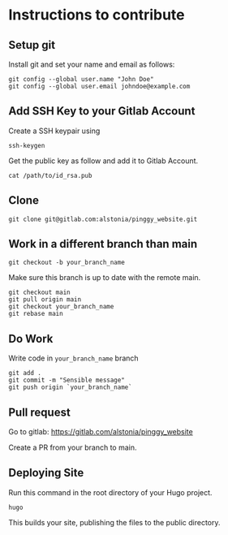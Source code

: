 # Instructions to contribute

## Setup git

Install git and set your name and email  as follows:

```
git config --global user.name "John Doe"
git config --global user.email johndoe@example.com
```

## Add SSH Key to your Gitlab Account 

Create a SSH keypair using

```
ssh-keygen
```

Get the public key as follow and add it to Gitlab Account.

```
cat /path/to/id_rsa.pub
```

## Clone


```
git clone git@gitlab.com:alstonia/pinggy_website.git
```

## Work in a different branch than main

```
git checkout -b your_branch_name
```

Make sure this branch is up to date with the remote  main.

```
git checkout main
git pull origin main
git checkout your_branch_name
git rebase main
```

## Do Work

Write code in `your_branch_name` branch

```
git add .
git commit -m "Sensible message"
git push origin `your_branch_name`
```

## Pull request

Go to gitlab: https://gitlab.com/alstonia/pinggy_website

Create a PR from your branch to main.


## Deploying Site 

Run this command in the root directory of your Hugo project.

```
hugo    
```
This builds your site, publishing the files to the public directory.